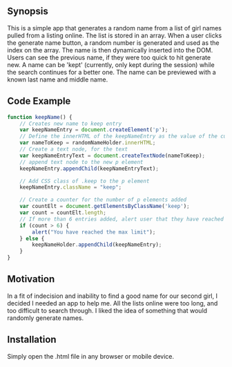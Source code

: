 ## Synopsis

This is a simple app that generates a random name from a list of girl names pulled from a listing online. The list is stored in an array. When a user clicks the generate name button, a random number is generated and used as the index on the array. The name is then dynamically inserted into the DOM. Users can see the previous name, if they were too quick to hit generate new. A name can be 'kept' (currently, only kept during the session) while the search continues for a better one. The name can be previewed with a known last name and middle name.

## Code Example

```javascript
function keepName() {
	// Creates new name to keep entry
	var keepNameEntry = document.createElement('p');
	// Define the innerHTML of the keepNameEntry as the value of the current Random Name
	var nameToKeep = randomNameHolder.innerHTML;
	// Create a text node, for the text
	var keepNameEntryText = document.createTextNode(nameToKeep);
	// append text node to the new p element
	keepNameEntry.appendChild(keepNameEntryText);

	// Add CSS class of .keep to the p element
	keepNameEntry.className = "keep";

	// Create a counter for the number of p elements added
	var countElt = document.getElementsByClassName('keep');
	var count = countElt.length;
	// If more than 6 entries added, alert user that they have reached max
	if (count > 6) {
		alert("You have reached the max limit");
	} else {
		keepNameHolder.appendChild(keepNameEntry);
	}
}
```

## Motivation

In a fit of indecision and inability to find a good name for our second girl, I decided I needed an app to help me. All the lists online were too long, and too difficult to search through. I liked the idea of something that would randomly generate names.

## Installation

Simply open the .html file in any browser or mobile device.
